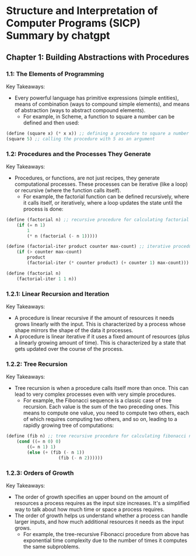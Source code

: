 # Structure and Interpretation of Computer Programs (SICP) Summary by chatgpt

## Chapter 1: Building Abstractions with Procedures

### 1.1: The Elements of Programming

Key Takeaways:
- Every powerful language has primitive expressions (simple entities), means of combination (ways to compound simple elements), and means of abstraction (ways to abstract compound elements).
  - For example, in Scheme, a function to square a number can be defined and then used: 

```scheme
(define (square x) (* x x)) ;; defining a procedure to square a number
(square 5) ;; calling the procedure with 5 as an argument
```

### 1.2: Procedures and the Processes They Generate

Key Takeaways:
- Procedures, or functions, are not just recipes, they generate computational processes. These processes can be iterative (like a loop) or recursive (where the function calls itself).
  - For example, the factorial function can be defined recursively, where it calls itself, or iteratively, where a loop updates the state until the process is done:

```scheme
(define (factorial n) ;; recursive procedure for calculating factorial
    (if (= n 1)
        1
        (* n (factorial (- n 1)))))

(define (factorial-iter product counter max-count) ;; iterative procedure for calculating factorial
    (if (> counter max-count)
        product
        (factorial-iter (* counter product) (+ counter 1) max-count)))

(define (factorial n)
    (factorial-iter 1 1 n))
```


### 1.2.1: Linear Recursion and Iteration

Key Takeaways:
- A procedure is linear recursive if the amount of resources it needs grows linearly with the input. This is characterized by a process whose shape mirrors the shape of the data it processes.
- A procedure is linear iterative if it uses a fixed amount of resources (plus a linearly growing amount of time). This is characterized by a state that gets updated over the course of the process.


### 1.2.2: Tree Recursion

Key Takeaways:
- Tree recursion is when a procedure calls itself more than once. This can lead to very complex processes even with very simple procedures.
  - For example, the Fibonacci sequence is a classic case of tree recursion. Each value is the sum of the two preceding ones. This means to compute one value, you need to compute two others, each of which requires computing two others, and so on, leading to a rapidly growing tree of computations:

```scheme
(define (fib n) ;; tree recursive procedure for calculating fibonacci numbers
    (cond ((= n 0) 0)
        ((= n 1) 1)
        (else (+ (fib (- n 1))
                    (fib (- n 2))))))
```


### 1.2.3: Orders of Growth

Key Takeaways:
- The order of growth specifies an upper bound on the amount of resources a process requires as the input size increases. It's a simplified way to talk about how much time or space a process requires.
- The order of growth helps us understand whether a process can handle larger inputs, and how much additional resources it needs as the input grows.
  - For example, the tree-recursive Fibonacci procedure from above has exponential time complexity due to the number of times it computes the same subproblems.
